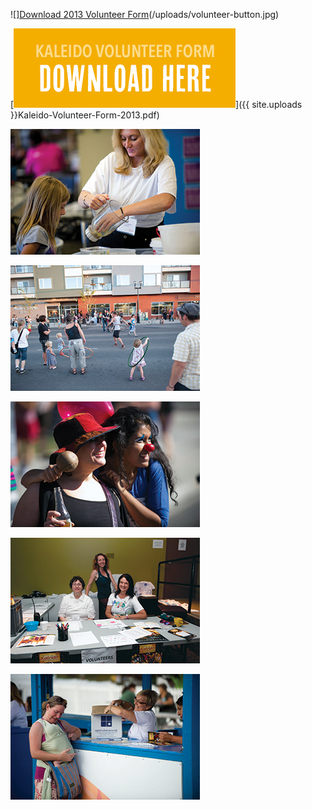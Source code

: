 ![][Download 2013 Volunteer Form](https://www.dropbox.com/s/pofmk4w4hlqholw/2014-Kaleido-Volunteer-App.pdf)(/uploads/volunteer-button.jpg)

[![Download 2013 Volunteer Form](/uploads/volunteer-button.jpg)]({{ site.uploads }}Kaleido-Volunteer-Form-2013.pdf)

![](/uploads/volunteer1.jpg)

![](/uploads/volunteer2.jpg)

![](/uploads/volunteer3.jpg)

![](/uploads/volunteer4.jpg)

![](/uploads/volunteer5.jpg)
